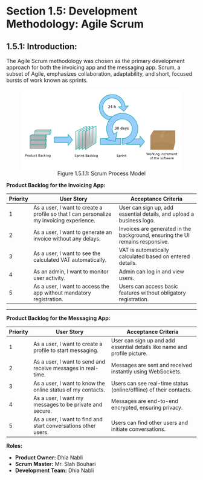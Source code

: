# Section 1.5: **Development Methodology: Agile Scrum**

## 1.5.1: **Introduction:**

The Agile Scrum methodology was chosen as the primary development approach for both the invoicing app and the messaging app. Scrum, a subset of Agile, emphasizes collaboration, adaptability, and short, focused bursts of work known as sprints.


<figure>
  <img src="scrum_process.svg.png" alt="scrum process model">
  <figcaption style="text-align: center;">Figure 1.5.1.1: Scrum Process Model</figcaption>
</figure>

**Product Backlog for the Invoicing App:**

| Priority | User Story | Acceptance Criteria                                                           |
|----------|------------|-------------------------------------------------------------------------------|
| 1 | As a user, I want to create a profile so that I can personalize my invoicing experience. | User can sign up, add essential details, and upload a business logo.          |
| 2 | As a user, I want to generate an invoice without any delays. | Invoices are generated in the background, ensuring the UI remains responsive. |
| 3 | As a user, I want to see the calculated VAT automatically. | VAT is automatically calculated based on entered details.                     |
| 4 | As an admin, I want to monitor user activity. | Admin can log in and view users.                                              |
| 5 | As a user, I want to access the app without mandatory registration. | Users can access basic features without obligatory registration.              |

---

**Product Backlog for the Messaging App:**

| Priority | User Story                                                     | Acceptance Criteria                                                       |
|----------|----------------------------------------------------------------|---------------------------------------------------------------------------|
| 1 | As a user, I want to create a profile to start messaging.      | User can sign up and add essential details like name and profile picture. |
| 2 | As a user, I want to send and receive messages in real-time.   | Messages are sent and received instantly using WebSockets.                |
| 3 | As a user, I want to know the online status of my contacts.    | Users can see real-time status (online/offline) of their contacts.        |
| 4 | As a user, I want my messages to be private and secure.        | Messages are end-to-end encrypted, ensuring privacy.                      |
| 5 | As a user, I want to find and start conversations other users. | Users can find other users and initiate conversations.                    |

**Roles:**
- **Product Owner:** Dhia Nabli
- **Scrum Master:** Mr. Slah Bouhari
- **Development Team:** Dhia Nabli

